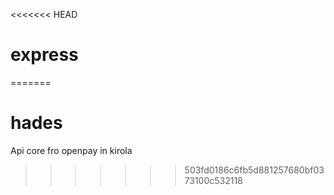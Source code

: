 <<<<<<< HEAD
# express
=======
# hades
Api core fro openpay in kirola
>>>>>>> 503fd0186c6fb5d881257680bf0373100c532118
